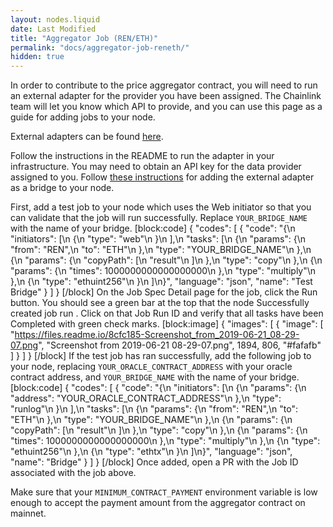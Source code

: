 ```yaml
---
layout: nodes.liquid
date: Last Modified
title: "Aggregator Job (REN/ETH)"
permalink: "docs/aggregator-job-reneth/"
hidden: true
---
```

In order to contribute to the price aggregator contract, you will need to run an external adapter for the provider you have been assigned. The Chainlink team will let you know which API to provide, and you can use this page as a guide for adding jobs to your node.

External adapters can be found <a href="https://github.com/smartcontractkit/external-adapters-js" target="_blank">here</a>.

Follow the instructions in the README to run the adapter in your infrastructure. You may need to obtain an API key for the data provider assigned to you. Follow [these instructions](../node-operators/) for adding the external adapter as a bridge to your node.

First, add a test job to your node which uses the Web initiator so that you can validate that the job will run successfully. Replace `YOUR_BRIDGE_NAME` with the name of your bridge.
[block:code]
{
  "codes": [
    {
      "code": "{\n    \"initiators\": [\n        {\n            \"type\": \"web\"\n        }\n    ],\n    \"tasks\": [\n        {\n            \"params\": {\n                \"from\": \"REN\",\n                \"to\": \"ETH\"\n            },\n            \"type\": \"YOUR_BRIDGE_NAME\"\n        },\n        {\n            \"params\": {\n                \"copyPath\": [\n                    \"result\"\n                ]\n            },\n            \"type\": \"copy\"\n        },\n        {\n            \"params\": {\n                \"times\": 1000000000000000000\n            },\n            \"type\": \"multiply\"\n        },\n        {\n            \"type\": \"ethuint256\"\n        }\n    ]\n}",
      "language": "json",
      "name": "Test Bridge"
    }
  ]
}
[/block]
On the Job Spec Detail page for the job, click the Run button. You should see a green bar at the top that the node Successfully created job run <JobRunID>. Click on that Job Run ID and verify that all tasks have been Completed with green check marks.
[block:image]
{
  "images": [
    {
      "image": [
        "https://files.readme.io/8cfc185-Screenshot_from_2019-06-21_08-29-07.png",
        "Screenshot from 2019-06-21 08-29-07.png",
        1894,
        806,
        "#fafafb"
      ]
    }
  ]
}
[/block]
If the test job has ran successfully, add the following job to your node, replacing `YOUR_ORACLE_CONTRACT_ADDRESS` with your oracle contract address, and  `YOUR_BRIDGE_NAME` with the name of your bridge.
[block:code]
{
  "codes": [
    {
      "code": "{\n    \"initiators\": [\n        {\n            \"params\": {\n                \"address\": \"YOUR_ORACLE_CONTRACT_ADDRESS\"\n            },\n            \"type\": \"runlog\"\n        }\n    ],\n    \"tasks\": [\n        {\n            \"params\": {\n                \"from\": \"REN\",\n                \"to\": \"ETH\"\n            },\n            \"type\": \"YOUR_BRIDGE_NAME\"\n        },\n        {\n            \"params\": {\n                \"copyPath\": [\n                    \"result\"\n                ]\n            },\n            \"type\": \"copy\"\n        },\n        {\n            \"params\": {\n                \"times\": 1000000000000000000\n            },\n            \"type\": \"multiply\"\n        },\n        {\n            \"type\": \"ethuint256\"\n        },\n        {\n            \"type\": \"ethtx\"\n        }\n    ]\n}",
      "language": "json",
      "name": "Bridge"
    }
  ]
}
[/block]
Once added, open a PR with the Job ID associated with the job above.

Make sure that your `MINIMUM_CONTRACT_PAYMENT` environment variable is low enough to accept the payment amount from the aggregator contract on mainnet.